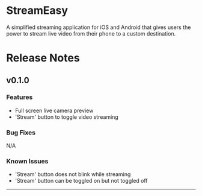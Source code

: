 # StreamEasy
A simplified streaming application for iOS and Android that gives users the power to stream live video from their phone to a custom destination.

# Release Notes
## v0.1.0
### Features
* Full screen live camera preview
* 'Stream' button to toggle video streaming
### Bug Fixes
N/A
### Known Issues
* 'Stream' button does not blink while streaming
* 'Stream' button can be toggled on but not toggled off
---
